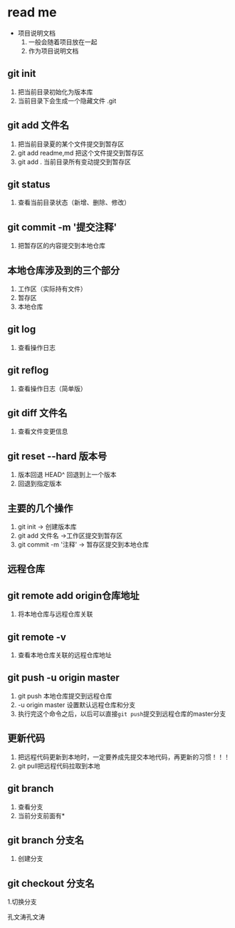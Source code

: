 # read me
- 项目说明文档
    1. 一般会随着项目放在一起
    2. 作为项目说明文档

## git init
1. 把当前目录初始化为版本库 
2. 当前目录下会生成一个隐藏文件 .git

## git add 文件名
1. 把当前目录夏的某个文件提交到暂存区
2. git add readme,md 把这个文件提交到暂存区
3. git add . 当前目录所有变动提交到暂存区


## git status
1. 查看当前目录状态（新增、删除、修改）


## git commit -m '提交注释'
1. 把暂存区的内容提交到本地仓库

## 本地仓库涉及到的三个部分
1. 工作区（实际持有文件）
2. 暂存区
3. 本地仓库


## git log
1. 查看操作日志


## git reflog
1. 查看操作日志（简单版）


## git diff 文件名
1. 查看文件变更信息


## git reset --hard 版本号
1. 版本回退 HEAD^ 回退到上一个版本
2. 回退到指定版本

## 主要的几个操作
1. git init -> 创建版本库
2. git add 文件名 ->工作区提交到暂存区
3. git commit -m '注释' -> 暂存区提交到本地仓库


## 远程仓库

## git remote add origin仓库地址
1. 将本地仓库与远程仓库关联

## git remote -v
1. 查看本地仓库关联的远程仓库地址

## git push -u origin master
1. git push 本地仓库提交到远程仓库
2. -u origin master 设置默认远程仓库和分支
3. 执行完这个命令之后，以后可以直接`git push`提交到远程仓库的master分支


## 更新代码
1. 把远程代码更新到本地时，一定要养成先提交本地代码，再更新的习惯！！！
2. git pull把远程代码拉取到本地



## git branch
1. 查看分支
2. 当前分支前面有*

## git branch 分支名
1. 创建分支


## git checkout 分支名
1.切换分支

孔文涛孔文涛

